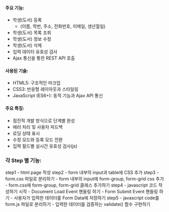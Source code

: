 #### 주요 기능:
* 학생(도서) 등록 
    - (이름, 학번, 주소, 전화번호, 이메일, 생년월일)
* 학생(도서) 목록 조회
* 학생(도서) 정보 수정
* 학생(도서) 삭제
* 입력 데이터 유효성 검사
* Ajax 통신을 통한 REST API 호출

#### 사용된 기술:
* HTML5: 구조적인 마크업
* CSS3: 반응형 레이아웃과 스타일링
* JavaScript (ES6+): 동적 기능과 Ajax API 통신

#### 주요 특징:
* 점진적 개발 방식으로 단계별 완성
* 에러 처리 및 사용자 피드백
* 로딩 상태 표시
* 수정 모드와 등록 모드 전환
* 입력 필드별 실시간 유효성 검사(js)

### 각 Step 별 기능:
step1 - html page 작성
step2 - form 내부의 input과 table에 CSS 추가
step3
    - form.css 파일로 분리하기
    - form 내부의 input에 form-group, form-grid css 추가
    - form.css에 form-group, form-grid 클래스 추가하기
step4
    - javascript 코드 작성하기 시작
    - Document Load Event 핸들링 하기
    - Form Submit Event 핸들링 하기
    - 사용자가 입력한 데이터를 Form Data에 저장하기
step5
    - javascript code를 form.js 파일로 분리하기
    - 입력한 데이터를 검증하는 validate() 함수 구현하기